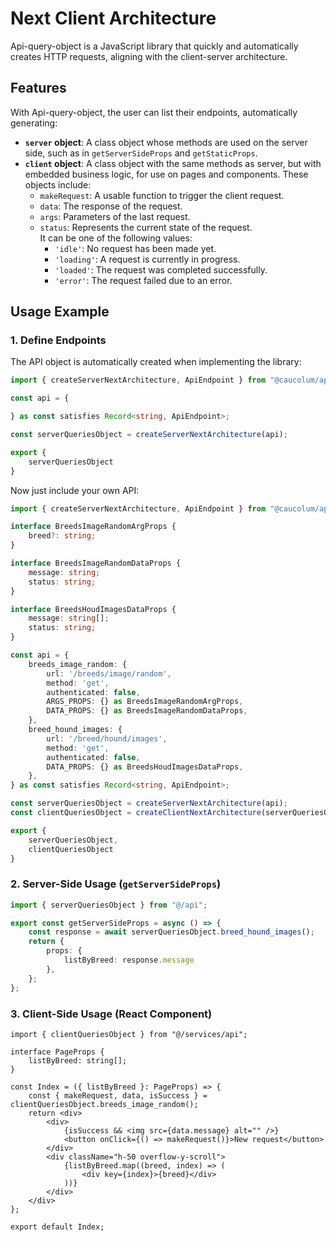 # Next Client Architecture

Api-query-object is a JavaScript library that quickly and automatically creates HTTP requests, aligning with the client-server architecture.

## Features

With Api-query-object, the user can list their endpoints, automatically generating:

- **`server` object**: A class object whose methods are used on the server side, such as in `getServerSideProps` and `getStaticProps`.
- **`client` object**: A class object with the same methods as server, but with embedded business logic, for use on pages and components. These objects include:
  - `makeRequest`: A usable function to trigger the client request.
  - `data`: The response of the request.
  - `args`: Parameters of the last request.
  - `status`: Represents the current state of the request.  
    It can be one of the following values:
    - `'idle'`: No request has been made yet.
    - `'loading'`: A request is currently in progress.
    - `'loaded'`: The request was completed successfully.
    - `'error'`: The request failed due to an error.

## Usage Example

### 1. Define Endpoints

The API object is automatically created when implementing the library:

```ts
import { createServerNextArchitecture, ApiEndpoint } from "@caucolum/api-query-object";

const api = {

} as const satisfies Record<string, ApiEndpoint>;

const serverQueriesObject = createServerNextArchitecture(api);

export {
    serverQueriesObject
}
```
Now just include your own API:

```ts
import { createServerNextArchitecture, ApiEndpoint } from "@caucolum/api-query-object";

interface BreedsImageRandomArgProps {
    breed?: string;
}

interface BreedsImageRandomDataProps {
    message: string;
    status: string;
}

interface BreedsHoudImagesDataProps {
    message: string[];
    status: string;
}

const api = {
    breeds_image_random: {
        url: '/breeds/image/random',
        method: 'get',
        authenticated: false,
        ARGS_PROPS: {} as BreedsImageRandomArgProps,
        DATA_PROPS: {} as BreedsImageRandomDataProps,
    },
    breed_hound_images: {
        url: '/breed/hound/images',
        method: 'get',
        authenticated: false,
        DATA_PROPS: {} as BreedsHoudImagesDataProps,
    },
} as const satisfies Record<string, ApiEndpoint>;

const serverQueriesObject = createServerNextArchitecture(api);
const clientQueriesObject = createClientNextArchitecture(serverQueriesObject, api);

export {
    serverQueriesObject,
    clientQueriesObject
}
```

### 2. Server-Side Usage (`getServerSideProps`)

```ts
import { serverQueriesObject } from "@/api";

export const getServerSideProps = async () => {
    const response = await serverQueriesObject.breed_hound_images();
    return {
        props: {
            listByBreed: response.message
        },
    };
};
```

### 3. Client-Side Usage (React Component)

```tsx
import { clientQueriesObject } from "@/services/api";

interface PageProps {
    listByBreed: string[];
}

const Index = ({ listByBreed }: PageProps) => {
    const { makeRequest, data, isSuccess } = clientQueriesObject.breeds_image_random();
    return <div>
        <div>
            {isSuccess && <img src={data.message} alt="" />}
            <button onClick={() => makeRequest()}>New request</button>
        </div>
        <div className="h-50 overflow-y-scroll">
            {listByBreed.map((breed, index) => (
                <div key={index}>{breed}</div>
            ))}
        </div>
    </div>
};

export default Index;
```